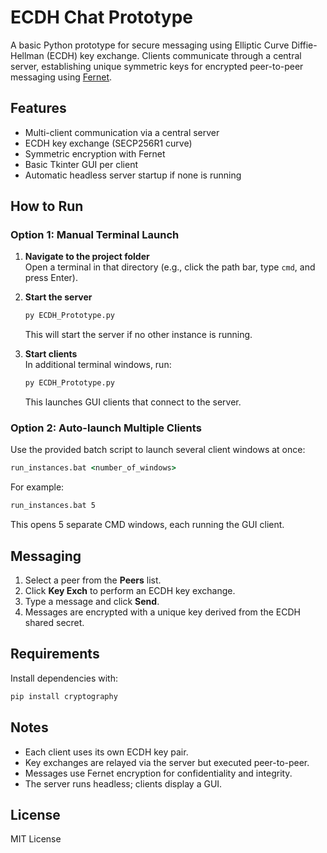 # ECDH Chat Prototype

A basic Python prototype for secure messaging using Elliptic Curve Diffie-Hellman (ECDH) key exchange. Clients communicate through a central server, establishing unique symmetric keys for encrypted peer-to-peer messaging using [Fernet](https://github.com/pyca/cryptography/).

## Features

- Multi-client communication via a central server  
- ECDH key exchange (SECP256R1 curve)  
- Symmetric encryption with Fernet  
- Basic Tkinter GUI per client  
- Automatic headless server startup if none is running  

## How to Run

### Option 1: Manual Terminal Launch

1. **Navigate to the project folder**  
   Open a terminal in that directory (e.g., click the path bar, type `cmd`, and press Enter).

2. **Start the server**  
   ```bash
   py ECDH_Prototype.py
   ```
   This will start the server if no other instance is running.

3. **Start clients**  
   In additional terminal windows, run:
   ```bash
   py ECDH_Prototype.py
   ```
   This launches GUI clients that connect to the server.

### Option 2: Auto-launch Multiple Clients

Use the provided batch script to launch several client windows at once:

```bat
run_instances.bat <number_of_windows>
```

For example:
```bat
run_instances.bat 5
```
This opens 5 separate CMD windows, each running the GUI client.

## Messaging

1. Select a peer from the **Peers** list.  
2. Click **Key Exch** to perform an ECDH key exchange.  
3. Type a message and click **Send**.  
4. Messages are encrypted with a unique key derived from the ECDH shared secret.

## Requirements

Install dependencies with:

```bash
pip install cryptography
```

## Notes

- Each client uses its own ECDH key pair.  
- Key exchanges are relayed via the server but executed peer-to-peer.  
- Messages use Fernet encryption for confidentiality and integrity.  
- The server runs headless; clients display a GUI.

## License

MIT License

